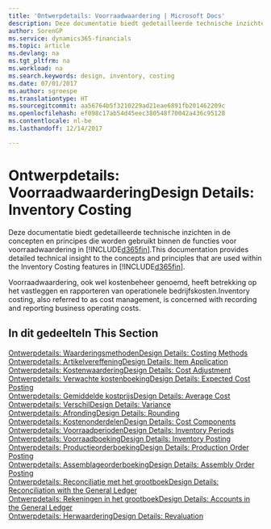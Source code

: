 ```yaml
---
title: 'Ontwerpdetails: Voorraadwaardering | Microsoft Docs'
description: Deze documentatie biedt gedetailleerde technische inzichten in de concepten en principes die worden gebruikt binnen de functies voor voorraadwaardering in Dynamics 365.
author: SorenGP
ms.service: dynamics365-financials
ms.topic: article
ms.devlang: na
ms.tgt_pltfrm: na
ms.workload: na
ms.search.keywords: design, inventory, costing
ms.date: 07/01/2017
ms.author: sgroespe
ms.translationtype: HT
ms.sourcegitcommit: aa56764b5f3210229ad21eae6891fb201462209c
ms.openlocfilehash: ef098c17ab54d45eec380548f70042a436c95128
ms.contentlocale: nl-be
ms.lasthandoff: 12/14/2017

---
```

# <a name="design-details-inventory-costing"></a><span data-ttu-id="f5cbc-103">Ontwerpdetails: Voorraadwaardering</span><span class="sxs-lookup"><span data-stu-id="f5cbc-103">Design Details: Inventory Costing</span></span>
<span data-ttu-id="f5cbc-104">Deze documentatie biedt gedetailleerde technische inzichten in de concepten en principes die worden gebruikt binnen de functies voor voorraadwaardering in [!INCLUDE[d365fin](includes/d365fin_md.md)].</span><span class="sxs-lookup"><span data-stu-id="f5cbc-104">This documentation provides detailed technical insight to the concepts and principles that are used within the Inventory Costing features in [!INCLUDE[d365fin](includes/d365fin_md.md)].</span></span>  

<span data-ttu-id="f5cbc-105">Voorraadwaardering, ook wel kostenbeheer genoemd, heeft betrekking op het vastleggen en rapporteren van operationele bedrijfskosten.</span><span class="sxs-lookup"><span data-stu-id="f5cbc-105">Inventory costing, also referred to as cost management, is concerned with recording and reporting business operating costs.</span></span>  

## <a name="in-this-section"></a><span data-ttu-id="f5cbc-106">In dit gedeelte</span><span class="sxs-lookup"><span data-stu-id="f5cbc-106">In This Section</span></span>  
[<span data-ttu-id="f5cbc-107">Ontwerpdetails: Waarderingsmethoden</span><span class="sxs-lookup"><span data-stu-id="f5cbc-107">Design Details: Costing Methods</span></span>](design-details-costing-methods.md)  
[<span data-ttu-id="f5cbc-108">Ontwerpdetails: Artikelvereffening</span><span class="sxs-lookup"><span data-stu-id="f5cbc-108">Design Details: Item Application</span></span>](design-details-item-application.md)  
[<span data-ttu-id="f5cbc-109">Ontwerpdetails: Kostenwaardering</span><span class="sxs-lookup"><span data-stu-id="f5cbc-109">Design Details: Cost Adjustment</span></span>](design-details-cost-adjustment.md)  
[<span data-ttu-id="f5cbc-110">Ontwerpdetails: Verwachte kostenboeking</span><span class="sxs-lookup"><span data-stu-id="f5cbc-110">Design Details: Expected Cost Posting</span></span>](design-details-expected-cost-posting.md)  
[<span data-ttu-id="f5cbc-111">Ontwerpdetails: Gemiddelde kostprijs</span><span class="sxs-lookup"><span data-stu-id="f5cbc-111">Design Details: Average Cost</span></span>](design-details-average-cost.md)  
[<span data-ttu-id="f5cbc-112">Ontwerpdetails: Verschil</span><span class="sxs-lookup"><span data-stu-id="f5cbc-112">Design Details: Variance</span></span>](design-details-variance.md)  
[<span data-ttu-id="f5cbc-113">Ontwerpdetails: Afronding</span><span class="sxs-lookup"><span data-stu-id="f5cbc-113">Design Details: Rounding</span></span>](design-details-rounding.md)  
[<span data-ttu-id="f5cbc-114">Ontwerpdetails: Kostenonderdelen</span><span class="sxs-lookup"><span data-stu-id="f5cbc-114">Design Details: Cost Components</span></span>](design-details-cost-components.md)  
[<span data-ttu-id="f5cbc-115">Ontwerpdetails: Voorraadperioden</span><span class="sxs-lookup"><span data-stu-id="f5cbc-115">Design Details: Inventory Periods</span></span>](design-details-inventory-periods.md)  
[<span data-ttu-id="f5cbc-116">Ontwerpdetails: Voorraadboeking</span><span class="sxs-lookup"><span data-stu-id="f5cbc-116">Design Details: Inventory Posting</span></span>](design-details-inventory-posting.md)  
[<span data-ttu-id="f5cbc-117">Ontwerpdetails: Productieorderboeking</span><span class="sxs-lookup"><span data-stu-id="f5cbc-117">Design Details: Production Order Posting</span></span>](design-details-production-order-posting.md)  
[<span data-ttu-id="f5cbc-118">Ontwerpdetails: Assemblageorderboeking</span><span class="sxs-lookup"><span data-stu-id="f5cbc-118">Design Details: Assembly Order Posting</span></span>](design-details-assembly-order-posting.md)  
[<span data-ttu-id="f5cbc-119">Ontwerpdetails: Reconciliatie met het grootboek</span><span class="sxs-lookup"><span data-stu-id="f5cbc-119">Design Details: Reconciliation with the General Ledger</span></span>](design-details-reconciliation-with-the-general-ledger.md)  
[<span data-ttu-id="f5cbc-120">Ontwerpdetails: Rekeningen in het grootboek</span><span class="sxs-lookup"><span data-stu-id="f5cbc-120">Design Details: Accounts in the General Ledger</span></span>](design-details-accounts-in-the-general-ledger.md)  
[<span data-ttu-id="f5cbc-121">Ontwerpdetails: Herwaardering</span><span class="sxs-lookup"><span data-stu-id="f5cbc-121">Design Details: Revaluation</span></span>](design-details-revaluation.md)

